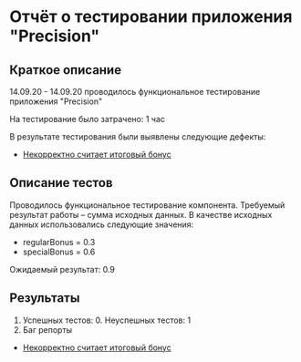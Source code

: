 # Отчёт о тестировании приложения "Precision"

## Краткое описание

14.09.20 - 14.09.20 проводилось функциональное тестирование приложения "Precision"

На тестирование было затрачено: 1 час

В результате тестирования были выявлены следующие дефекты:
- [Некорректно считает итоговый бонус](https://github.com/etoponyatno/Precision/issues/1#issue-700884289)


## Описание тестов
Проводилось функциональное тестирование компонента. Требуемый результат работы – сумма исходных данных.
В качестве исходных данных использовались следующие значения:
- regularBonus = 0.3
- specialBonus = 0.6

Ожидаемый результат: 0.9


## Результаты

1. Успешных тестов: 0. Неуспешных тестов: 1
2. Баг репорты
- [Некорректно считает итоговый бонус](https://github.com/etoponyatno/Precision/issues/1#issue-700884289)
